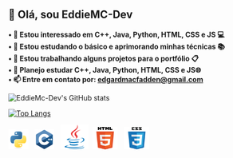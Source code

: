 ## 👋 Olá, sou EddieMC-Dev
<strong>• 👀 Estou interessado em C++, Java, Python, HTML, CSS e JS 💻</br></strong>
<strong>• 🌱 Estou estudando o básico e aprimorando minhas técnicas 📚</br></strong>
<strong>• 🔧 Estou trabalhando alguns projetos para o portfólio 📋</br></strong>
<strong>• 🔮 Planejo estudar C++, Java, Python, HTML, CSS e JS🌐</br></strong>
<strong>• 📫 Entre em contato por: <a href="">edgardmacfadden@gmail.com</strong>

![EddieMc-Dev's GitHub stats](https://github-readme-stats.vercel.app/api?username=EddieMC-Dev&theme=radical&show_icons=true&hide=contribs)

[![Top Langs](https://github-readme-stats.vercel.app/api/top-langs/?username=EddieMC-Dev&theme=radical&layout=compact&card_width=467&line_height=400&show_icons=true&langs_count=5)](https://github.com/EddieMC-Dev/github-readme-stats)

<p>
  <img height="40" width="40" src="https://raw.githubusercontent.com/devicons/devicon/master/icons/python/python-original.svg">
  ‎‎ ‎
  <img height="40" width="40" src="https://raw.githubusercontent.com/github/explore/master/topics/cpp/cpp.png" style="margin-right: 5px;">
  ‎ 
  <img height="50" width="55" src="https://raw.githubusercontent.com/devicons/devicon/master/icons/java/java-original.svg" style="margin-right: 5px;">
  <img height="45" width="50" src="https://raw.githubusercontent.com/github/explore/80688e429a7d4ef2fca1e82350fe8e3517d3494d/topics/html/html.png" style="margin-right: 5px;">
  ‎ 
  <img height="45" width="50" src="https://raw.githubusercontent.com/github/explore/80688e429a7d4ef2fca1e82350fe8e3517d3494d/topics/css/css.png">
</p>
<!---
EddieMC-Dev/EddieMC-Dev is a ✨ special ✨ repository because its `README.md` (this file) appears on your GitHub profile.
You can click the Preview link to take a look at your changes.
--->
